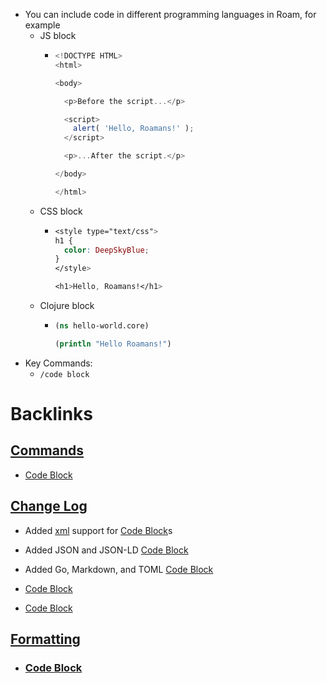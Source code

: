- You can include code in different programming languages in Roam, for example
    - JS block
        - ```javascript
          <!DOCTYPE HTML>
          <html>
          
          <body>
          
            <p>Before the script...</p>
          
            <script>
              alert( 'Hello, Roamans!' );
            </script>
          
            <p>...After the script.</p>
          
          </body>
          
          </html>
          ```
    - CSS block
        - ```css
          <style type="text/css">
          h1 {
          	color: DeepSkyBlue;
          }
          </style>
          
          <h1>Hello, Roamans!</h1>
          ```
    - Clojure block
        - ```clojure
          (ns hello-world.core)
          
          (println "Hello Roamans!")
          ```
- Key Commands:
    - `/code block`

# Backlinks
## [ Commands](< Commands.md>)
- [Code Block](<Code Block.md>)

## [Change Log](<Change Log.md>)
- Added [xml](<xml.md>) support for [Code Block](<Code Block.md>)s

- Added JSON and JSON-LD [Code Block](<Code Block.md>)

- Added Go, Markdown, and TOML [Code Block](<Code Block.md>)

- [Code Block](<Code Block.md>)

- [Code Block](<Code Block.md>)

## [Formatting](<Formatting.md>)
- ### [Code Block](<Code Block.md>)

